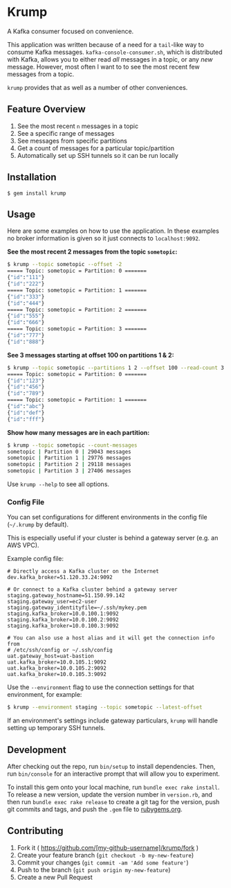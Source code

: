 # Krump

A Kafka consumer focused on convenience.

This application was written because of a need for a `tail`-like way to consume Kafka messages. `kafka-console-consumer.sh`, which is distributed with Kafka, allows you to either read _all_ messages in a topic, or any _new_ message. However, most often I want to to see the most recent few messages from a topic.

`krump` provides that as well as a number of other conveniences.

## Feature Overview

1. See the most recent `n` messages in a topic
2. See a specific range of messages
3. See messages from specific partitions
4. Get a count of messages for a particular topic/partition
5. Automatically set up SSH tunnels so it can be run locally

## Installation

    $ gem install krump

## Usage

Here are some examples on how to use the application. In these examples no broker information is given so it just connects to `localhost:9092`.

**See the most recent 2 messages from the topic `sometopic`:**

```bash
$ krump --topic sometopic --offset -2
===== Topic: sometopic = Partition: 0 =======
{"id":"111"}
{"id":"222"}
===== Topic: sometopic = Partition: 1 =======
{"id":"333"}
{"id":"444"}
===== Topic: sometopic = Partition: 2 =======
{"id":"555"}
{"id":"666"}
===== Topic: sometopic = Partition: 3 =======
{"id":"777"}
{"id":"888"}
```

**See 3 messages starting at offset 100 on partitions 1 & 2:**

```bash
$ krump --topic sometopic --partitions 1 2 --offset 100 --read-count 3
===== Topic: sometopic = Partition: 0 =======
{"id":"123"}
{"id":"456"}
{"id":"789"}
===== Topic: sometopic = Partition: 1 =======
{"id":"abc"}
{"id":"def"}
{"id":"fff"}
```

**Show how many messages are in each partition:**

```bash
$ krump --topic sometopic --count-messages
sometopic | Partition 0 | 29043 messages
sometopic | Partition 1 | 29776 messages
sometopic | Partition 2 | 29118 messages
sometopic | Partition 3 | 27406 messages
```

Use `krump --help` to see all options.

### Config File

You can set configurations for different environments in the config file (`~/.krump` by default).

This is especially useful if your cluster is behind a gateway server (e.g. an AWS VPC).

Example config file:

    # Directly access a Kafka cluster on the Internet
    dev.kafka_broker=51.120.33.24:9092

    # Or connect to a Kafka cluster behind a gateway server
    staging.gateway_hostname=51.150.99.142
    staging.gateway_user=ec2-user
    staging.gateway_identityfile=~/.ssh/mykey.pem
    staging.kafka_broker=10.0.100.1:9092
    staging.kafka_broker=10.0.100.2:9092
    staging.kafka_broker=10.0.100.3:9092

    # You can also use a host alias and it will get the connection info from
    # /etc/ssh/config or ~/.ssh/config
    uat.gateway_host=uat-bastion
    uat.kafka_broker=10.0.105.1:9092
    uat.kafka_broker=10.0.105.2:9092
    uat.kafka_broker=10.0.105.3:9092

Use the `--environment` flag to use the connection settings for that environment, for example:

```bash
$ krump --environment staging --topic sometopic --latest-offset
```

If an environment's settings include gateway particulars, `krump` will handle setting up temporary SSH tunnels.


## Development

After checking out the repo, run `bin/setup` to install dependencies. Then, run `bin/console` for an interactive prompt that will allow you to experiment.

To install this gem onto your local machine, run `bundle exec rake install`. To release a new version, update the version number in `version.rb`, and then run `bundle exec rake release` to create a git tag for the version, push git commits and tags, and push the `.gem` file to [rubygems.org](https://rubygems.org).


## Contributing

1. Fork it ( https://github.com/[my-github-username]/krump/fork )
2. Create your feature branch (`git checkout -b my-new-feature`)
3. Commit your changes (`git commit -am 'Add some feature'`)
4. Push to the branch (`git push origin my-new-feature`)
5. Create a new Pull Request
